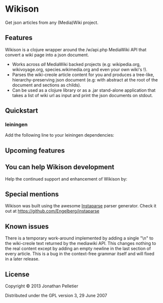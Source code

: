 # Wikison 

Get json articles from any (Media)Wiki project.

## Features

Wikison is a clojure wrapper around the /w/api.php MediaWiki API that convert
a wiki page into a json document.

+ Works across *all* MediaWiki backed projects (e.g: wikipedia.org,
wikivoyage.org, species.wikimedia.org and even your own wiki's !).
+ Parses the wiki-creole article content for you and produces a 
tree-like, hierarchy-preserving json document (e.g: with abstract at the root
of the document and sections as childs).
+ Can be used as a clojure library or as a .jar stand-alone application that
takes a list of wiki url as input and print the json documents on stdout.

## Quickstart

### leiningen 
Add the following line to your leiningen dependencies:

## Upcoming features

## You can help Wikison development
Help the continued support and enhancement of Wikison by:

## Special mentions
Wikison was built using the awesome 
[Instaparse](https://github.com/Engelberg/instaparse) parser generator. 
Check it out at https://github.com/Engelberg/instaparse

## Known issues
There is a temporary work-around implemented by adding a single "\n" to the 
wiki-creole text returned by the mediawiki API. This changes nothing to the
real content except by adding an empty newline in the last section of every
article. This is a bug in the context-free grammar itself and will fixed in a
later release. 

## License

Copyright © 2013 Jonathan Pelletier

Distributed under the GPL version 3, 29 June 2007
